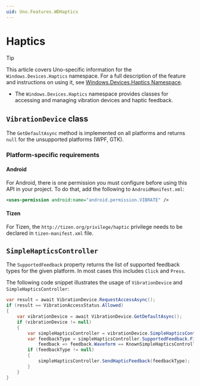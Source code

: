 ```yaml
---
uid: Uno.Features.WDHaptics
---
```


# Haptics

> [!TIP]
> This article covers Uno-specific information for the `Windows.Devices.Haptics` namespace. For a full description of the feature and instructions on using it, see [Windows.Devices.Haptics Namespace](https://learn.microsoft.com/uwp/api/windows.devices.haptics).

* The `Windows.Devices.Haptics` namespace provides classes for accessing and managing vibration devices and haptic feedback.

## `VibrationDevice` class

The `GetDefaultAsync` method is implemented on all platforms and returns `null` for the unsupported platforms (WPF, GTK).

### Platform-specific requirements

#### Android

For Android, there is one permission you must configure before using this API in your project. To do that, add the following to `AndroidManifest.xml`:

```xml
<uses-permission android:name="android.permission.VIBRATE" />
```

#### Tizen

For Tizen, the `http://tizen.org/privilege/haptic` privilege needs to be declared in `tizen-manifest.xml` file.

## `SimpleHapticsController`

The `SupportedFeedback` property returns the list of supported feedback types for the given platform. In most cases this includes `Click` and `Press`.

The following code snippet illustrates the usage of `VibrationDevice` and `SimpleHapticsController`:

```csharp
var result = await VibrationDevice.RequestAccessAsync();
if (result == VibrationAccessStatus.Allowed)
{
    var vibrationDevice = await VibrationDevice.GetDefaultAsync();
    if (vibrationDevice != null)
    {
        var simpleHapticsController = vibrationDevice.SimpleHapticsController;
        var feedbackType = simpleHapticsController.SupportedFeedback.FirstOrDefault(
            feedback => feedback.Waveform == KnownSimpleHapticsControllerWaveforms.Press);
        if (feedbackType != null)
        {
            simpleHapticsController.SendHapticFeedback(feedbackType);
        }
    }
}
```
